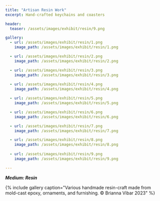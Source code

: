 ```yaml
---
title: "Artisan Resin Work"
excerpt: Hand-crafted keychains and coasters

header:
  teaser: /assets/images/exhibit/resin/9.png

gallery:
  - url: /assets/images/exhibit/resin/1.png
    image_path: /assets/images/exhibit/resin/1.png

  - url: /assets/images/exhibit/resin/2.png
    image_path: /assets/images/exhibit/resin/2.png

  - url: /assets/images/exhibit/resin/3.png
    image_path: /assets/images/exhibit/resin/3.png
      
  - url: /assets/images/exhibit/resin/4.png
    image_path: /assets/images/exhibit/resin/4.png

  - url: /assets/images/exhibit/resin/5.png
    image_path: /assets/images/exhibit/resin/5.png

  - url: /assets/images/exhibit/resin/6.png
    image_path: /assets/images/exhibit/resin/6.png

  - url: /assets/images/exhibit/resin/7.png
    image_path: /assets/images/exhibit/resin/7.png

  - url: /assets/images/exhibit/resin/8.png
    image_path: /assets/images/exhibit/resin/8.png
  
  - url: /assets/images/exhibit/resin/9.png
    image_path: /assets/images/exhibit/resin/9.png

---
```

***Medium: Resin***

{% include gallery caption="Various handmade resin-craft made from mold-cast epoxy, ornaments, and furnishing. © Brianna Vibar 2023" %}